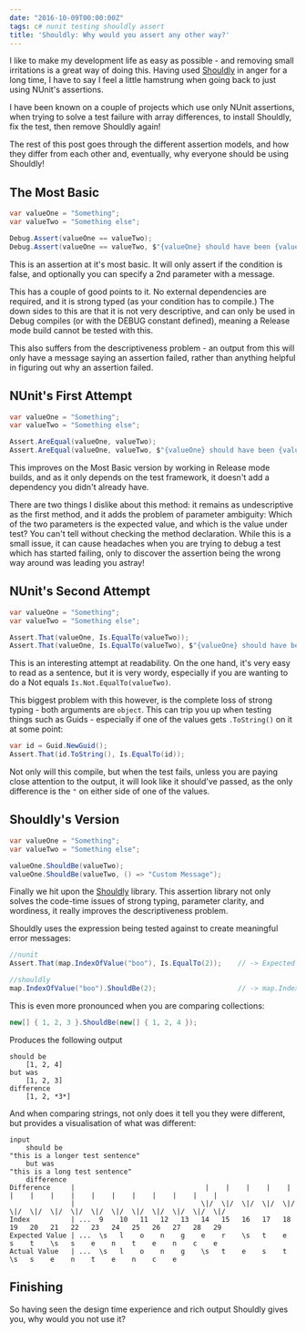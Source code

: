 ```yaml
---
date: "2016-10-09T00:00:00Z"
tags: c# nunit testing shouldly assert
title: 'Shouldly: Why would you assert any other way?'
---
```


I like to make my development life as easy as possible - and removing small irritations is a great way of doing this.  Having used [Shouldly](http://docs.shouldly-lib.net/v2.4.0/docs) in anger for a long time, I have to say I feel a little hamstrung when going back to just using NUnit's assertions.

I have been known on a couple of projects which use only NUnit assertions, when trying to solve a test failure with array differences, to install Shouldly, fix the test, then remove Shouldly again!

The rest of this post goes through the different assertion models, and how they differ from each other and, eventually, why everyone should be using Shouldly!


## The Most Basic

```csharp
var valueOne = "Something";
var valueTwo = "Something else";

Debug.Assert(valueOne == valueTwo);
Debug.Assert(valueOne == valueTwo, $"{valueOne} should have been {valueTwo}");
```

This is an assertion at it's most basic.  It will only assert if the condition is false, and optionally you can specify a 2nd parameter with a message.

This has a couple of good points to it. No external dependencies are required, and it is strong typed (as your condition has to compile.)  The down sides to this are that it is not very descriptive, and can only be used in Debug compiles (or with the DEBUG constant defined), meaning a Release mode build cannot be tested with this.

This also suffers from the descriptiveness problem - an output from this will only have a message saying an assertion failed, rather than anything helpful in figuring out why an assertion failed.

## NUnit's First Attempt
```csharp
var valueOne = "Something";
var valueTwo = "Something else";

Assert.AreEqual(valueOne, valueTwo);
Assert.AreEqual(valueOne, valueTwo, $"{valueOne} should have been {valueTwo}");
```
This improves on the Most Basic version by working in Release mode builds, and as it only depends on the test framework, it doesn't add a dependency you didn't already have.

There are two things I dislike about this method: it remains as undescriptive as the first method, and it adds the problem of parameter ambiguity:  Which of the two parameters is the expected value, and which is the value under test? You can't tell without checking the method declaration.  While this is a small issue, it can cause headaches when you are trying to debug a test which has started failing, only to discover the assertion being the wrong way around was leading you astray!


## NUnit's Second Attempt

```csharp
var valueOne = "Something";
var valueTwo = "Something else";

Assert.That(valueOne, Is.EqualTo(valueTwo));
Assert.That(valueOne, Is.EqualTo(valueTwo), $"{valueOne} should have been {valueTwo}");
```

This is an interesting attempt at readability.  On the one hand, it's very easy to read as a sentence, but it is very wordy, especially if you are wanting to do a Not equals `Is.Not.EqualTo(valueTwo)`.

This biggest problem with this however, is the complete loss of strong typing - both arguments are `object`.  This can trip you up when testing things such as Guids - especially if one of the values gets `.ToString()` on it at some point:

```csharp
var id = Guid.NewGuid();
Assert.That(id.ToString(), Is.EqualTo(id));
```

Not only will this compile, but when the test fails, unless you are paying close attention to the output, it will look like it should've passed, as the only difference is the `"` on either side of one of the values.


## Shouldly's Version

```csharp
var valueOne = "Something";
var valueTwo = "Something else";

valueOne.ShouldBe(valueTwo);
valueOne.ShouldBe(valueTwo, () => "Custom Message");
```

Finally we hit upon the [Shouldly](http://docs.shouldly-lib.net/v2.4.0/docs) library.  This assertion library not only solves the code-time issues of strong typing, parameter clarity, and wordiness, it really improves the descriptiveness problem.

Shouldly uses the expression being tested against to create meaningful error messages:

```csharp
//nunit
Assert.That(map.IndexOfValue("boo"), Is.EqualTo(2));    // -> Expected 2 but was 1

//shouldly
map.IndexOfValue("boo").ShouldBe(2);                    // -> map.IndexOfValue("boo") should be 2 but was 1
```

This is even more pronounced when you are comparing collections:

```csharp
new[] { 1, 2, 3 }.ShouldBe(new[] { 1, 2, 4 });
```

Produces the following output
```
should be
    [1, 2, 4]
but was
    [1, 2, 3]
difference
    [1, 2, *3*]
```

And when comparing strings, not only does it tell you they were different, but provides a visualisation of what was different:

```
input
    should be
"this is a longer test sentence"
    but was
"this is a long test sentence"
    difference
Difference     |                                |    |    |    |    |    |    |    |    |    |    |    |    |    |    |    |
               |                               \|/  \|/  \|/  \|/  \|/  \|/  \|/  \|/  \|/  \|/  \|/  \|/  \|/  \|/  \|/  \|/
Index          | ...  9    10   11   12   13   14   15   16   17   18   19   20   21   22   23   24   25   26   27   28   29
Expected Value | ...  \s   l    o    n    g    e    r    \s   t    e    s    t    \s   s    e    n    t    e    n    c    e
Actual Value   | ...  \s   l    o    n    g    \s   t    e    s    t    \s   s    e    n    t    e    n    c    e
```

## Finishing

So having seen the design time experience and rich output Shouldly gives you, why would you not use it?
